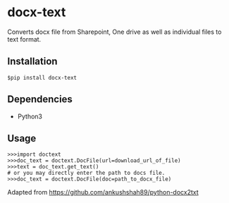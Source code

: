 # docx-text

Converts docx file from Sharepoint, One drive as well as individual files to text format.


## Installation

    $pip install docx-text

## Dependencies

  - Python3
  
## Usage

    >>>import doctext
    >>>doc_text = doctext.DocFile(url=download_url_of_file)
    >>>text = doc_text.get_text()
    # or you may directly enter the path to docs file.
    >>>doc_text = doctext.DocFile(doc=path_to_docx_file)


Adapted from https://github.com/ankushshah89/python-docx2txt
